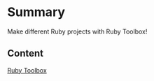# Summary

 Make different Ruby projects with Ruby Toolbox\!


## Content

[Ruby Toolbox](https://www.ruby-toolbox.com/)
